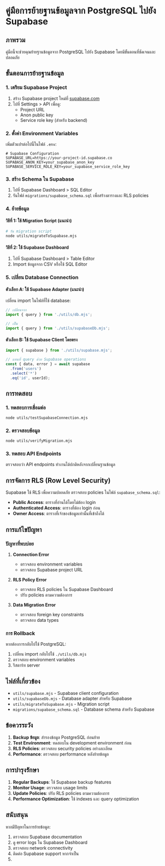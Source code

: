 # คู่มือการย้ายฐานข้อมูลจาก PostgreSQL ไปยัง Supabase

## ภาพรวม

คู่มือนี้จะช่วยคุณย้ายฐานข้อมูลจาก PostgreSQL ไปยัง Supabase โดยมีขั้นตอนที่ชัดเจนและปลอดภัย

## ขั้นตอนการย้ายฐานข้อมูล

### 1. เตรียม Supabase Project

1. สร้าง Supabase project ใหม่ที่ [supabase.com](https://supabase.com)
2. ไปที่ Settings > API เพื่อดู:
   - Project URL
   - Anon public key
   - Service role key (สำหรับ backend)

### 2. ตั้งค่า Environment Variables

เพิ่มตัวแปรต่อไปนี้ในไฟล์ `.env`:

```env
# Supabase Configuration
SUPABASE_URL=https://your-project-id.supabase.co
SUPABASE_ANON_KEY=your_supabase_anon_key
SUPABASE_SERVICE_ROLE_KEY=your_supabase_service_role_key
```

### 3. สร้าง Schema ใน Supabase

1. ไปที่ Supabase Dashboard > SQL Editor
2. รันไฟล์ `migrations/supabase_schema.sql` เพื่อสร้างตารางและ RLS policies

### 4. ย้ายข้อมูล

#### วิธีที่ 1: ใช้ Migration Script (แนะนำ)

```bash
# รัน migration script
node utils/migrateToSupabase.mjs
```

#### วิธีที่ 2: ใช้ Supabase Dashboard

1. ไปที่ Supabase Dashboard > Table Editor
2. Import ข้อมูลจาก CSV หรือใช้ SQL Editor

### 5. เปลี่ยน Database Connection

#### ตัวเลือก A: ใช้ Supabase Adapter (แนะนำ)

เปลี่ยน import ในไฟล์ที่ใช้ database:

```javascript
// เปลี่ยนจาก
import { query } from './utils/db.mjs';

// เป็น
import { query } from './utils/supabaseDb.mjs';
```

#### ตัวเลือก B: ใช้ Supabase Client โดยตรง

```javascript
import { supabase } from './utils/supabase.mjs';

// แทนที่ query ด้วย Supabase operations
const { data, error } = await supabase
  .from('users')
  .select('*')
  .eq('id', userId);
```

## การทดสอบ

### 1. ทดสอบการเชื่อมต่อ

```bash
node utils/testSupabaseConnection.mjs
```

### 2. ตรวจสอบข้อมูล

```bash
node utils/verifyMigration.mjs
```

### 3. ทดสอบ API Endpoints

ตรวจสอบว่า API endpoints ทำงานได้ปกติหลังจากเปลี่ยนฐานข้อมูล

## การจัดการ RLS (Row Level Security)

Supabase ใช้ RLS เพื่อความปลอดภัย ตรวจสอบ policies ในไฟล์ `supabase_schema.sql`:

- **Public Access**: ตารางที่อ่านได้โดยไม่ต้อง login
- **Authenticated Access**: ตารางที่ต้อง login ก่อน
- **Owner Access**: ตารางที่เจ้าของข้อมูลเท่านั้นที่เข้าถึงได้

## การแก้ไขปัญหา

### ปัญหาที่พบบ่อย

1. **Connection Error**
   - ตรวจสอบ environment variables
   - ตรวจสอบ Supabase project URL

2. **RLS Policy Error**
   - ตรวจสอบ RLS policies ใน Supabase Dashboard
   - ปรับ policies ตามความต้องการ

3. **Data Migration Error**
   - ตรวจสอบ foreign key constraints
   - ตรวจสอบ data types

### การ Rollback

หากต้องการกลับไปใช้ PostgreSQL:

1. เปลี่ยน import กลับไปใช้ `./utils/db.mjs`
2. ตรวจสอบ environment variables
3. รีสตาร์ท server

## ไฟล์ที่เกี่ยวข้อง

- `utils/supabase.mjs` - Supabase client configuration
- `utils/supabaseDb.mjs` - Database adapter สำหรับ Supabase
- `utils/migrateToSupabase.mjs` - Migration script
- `migrations/supabase_schema.sql` - Database schema สำหรับ Supabase

## ข้อควรระวัง

1. **Backup ข้อมูล**: สำรองข้อมูล PostgreSQL ก่อนย้าย
2. **Test Environment**: ทดสอบใน development environment ก่อน
3. **RLS Policies**: ตรวจสอบ security policies อย่างละเอียด
4. **Performance**: ตรวจสอบ performance หลังย้ายข้อมูล

## การบำรุงรักษา

1. **Regular Backups**: ใช้ Supabase backup features
2. **Monitor Usage**: ตรวจสอบ usage limits
3. **Update Policies**: ปรับ RLS policies ตามความต้องการ
4. **Performance Optimization**: ใช้ indexes และ query optimization

## สนับสนุน

หากมีปัญหาในการย้ายข้อมูล:

1. ตรวจสอบ Supabase documentation
2. ดู error logs ใน Supabase Dashboard
3. ตรวจสอบ network connectivity
4. ติดต่อ Supabase support หากจำเป็น 
5.